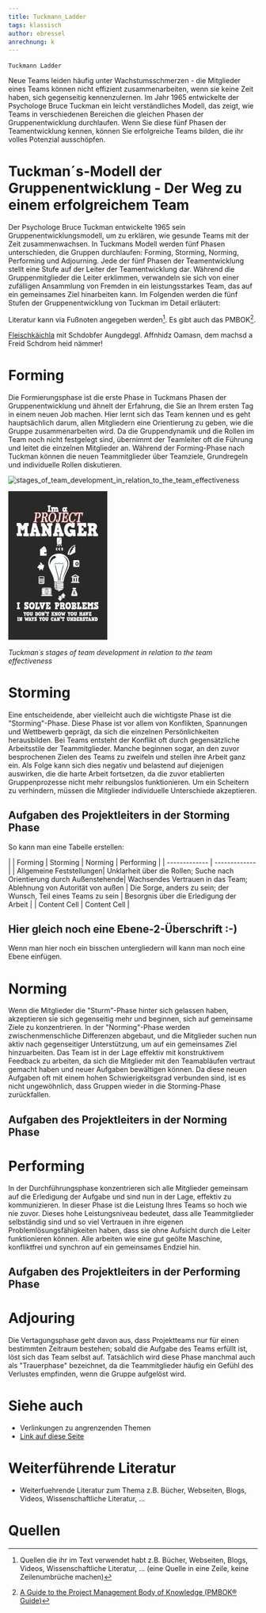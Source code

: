 ```yaml
---
title: Tuckmann_Ladder
tags: klassisch
author: ebressel
anrechnung: k 
---
```


`Tuckmann Ladder`

Neue Teams leiden häufig unter Wachstumsschmerzen - die Mitglieder eines Teams können nicht effizient zusammenarbeiten, wenn sie keine Zeit haben, sich gegenseitig
kennenzulernen. Im Jahr 1965 entwickelte der Psychologe Bruce Tuckman ein leicht verständliches Modell, das zeigt, wie Teams in verschiedenen Bereichen die gleichen Phasen der
Gruppenentwicklung durchlaufen. Wenn Sie diese fünf Phasen der Teamentwicklung kennen, können Sie erfolgreiche Teams bilden, die ihr volles Potenzial ausschöpfen.



# Tuckman´s-Modell der Gruppenentwicklung - Der Weg zu einem erfolgreichem Team


Der Psychologe Bruce Tuckman entwickelte 1965 sein Gruppenentwicklungsmodell, um zu erklären, wie gesunde Teams mit der Zeit zusammenwachsen. In Tuckmans Modell werden fünf
Phasen unterschieden, die Gruppen durchlaufen: Forming, Storming, Norming, Performing und Adjourning. Jede der fünf Phasen der Teamentwicklung stellt eine Stufe auf der Leiter
der Teamentwicklung dar. Während die Gruppenmitglieder die Leiter erklimmen, verwandeln sie sich von einer zufälligen Ansammlung von Fremden in ein leistungsstarkes Team, das
auf ein gemeinsames Ziel hinarbeiten kann. Im Folgenden werden die fünf Stufen der Gruppenentwicklung von Tuckman im Detail erläutert:

Literatur kann via Fußnoten angegeben werden[^1]. Es gibt auch das PMBOK[^2].

[Fleischkäichla](https://de.wiktionary.org/wiki/Frikadelle) mit Schdobfer Aungdeggl. 
Affnhidz Oamasn, dem machsd a Freid Schdrom heid nämmer! 


# Forming

Die Formierungsphase ist die erste Phase in Tuckmans Phasen der Gruppenentwicklung und ähnelt der Erfahrung, die Sie an Ihrem ersten Tag in einem neuen Job machen. Hier lernt
sich das Team kennen und es geht hauptsächlich darum, allen Mitgliedern eine Orientierung zu geben, wie die Gruppe zusammenarbeiten wird. Da die Gruppendynamik und die Rollen im
Team noch nicht festgelegt sind, übernimmt der Teamleiter oft die Führung und leitet die einzelnen Mitglieder an. Während der Forming-Phase nach Tuckman können die neuen
Teammitglieder über Teamziele, Grundregeln und individuelle Rollen diskutieren. 

![stages_of_team_development_in_relation_to_the_team_effectiveness](https://user-images.githubusercontent.com/92668932/143008033-45f63bf0-dc55-45c9-9605-eefe37d484e2.png)


![Beispielabbildung](Tuckmann_Ladder/test-file.jpg)

*Tuckman´s stages of team development in relation to the team effectiveness*

# Storming

Eine entscheidende, aber vielleicht auch die wichtigste Phase ist die "Storming"-Phase. Diese Phase ist vor allem von Konflikten, Spannungen und Wettbewerb geprägt, da sich die
einzelnen Persönlichkeiten herausbilden. Bei Teams entsteht der Konflikt oft durch gegensätzliche Arbeitsstile der Teammitglieder. Manche beginnen sogar, an den zuvor
besprochenen Zielen des Teams zu zweifeln und stellen ihre Arbeit ganz ein. Als Folge kann sich dies negativ und belastend auf diejenigen auswirken, die die harte Arbeit
fortsetzen, da die zuvor etablierten Gruppenprozesse nicht mehr reibungslos funktionieren. Um ein Scheitern zu verhindern, müssen die Mitglieder individuelle Unterschiede
akzeptieren.

## Aufgaben des Projektleiters in der Storming Phase

So kann man eine Tabelle erstellen:

|               | Forming | Storming      | Norming      | Performing    |
| ------------- | ------------- |
| Allgemeine Feststellungen| Unklarheit über die Rollen; Suche nach Orientierung durch Außenstehende| Wachsendes Vertrauen in das Team; Ablehnung von Autorität von außen | Die Sorge, anders zu sein; der Wunsch, Teil eines Teams zu sein | Besorgnis über die Erledigung der Arbeit |
| Content Cell  | Content Cell  |

## Hier gleich noch eine Ebene-2-Überschrift :-)

Wenn man hier noch ein bisschen untergliedern will kann man noch eine Ebene einfügen.



# Norming

Wenn die Mitglieder die "Sturm"-Phase hinter sich gelassen haben, akzeptieren sie sich gegenseitig mehr und beginnen, sich auf gemeinsame Ziele zu konzentrieren. In der
"Norming"-Phase werden zwischenmenschliche Differenzen abgebaut, und die Mitglieder suchen nun aktiv nach gegenseitiger Unterstützung, um auf ein gemeinsames Ziel hinzuarbeiten.
Das Team ist in der Lage effektiv mit konstruktivem Feedback zu arbeiten, da sich die Mitglieder mit den Teamabläufen vertraut gemacht haben und neuer Aufgaben bewältigen
können. Da diese neuen Aufgaben oft mit einem hohen Schwierigkeitsgrad verbunden sind, ist es nicht ungewöhnlich, dass Gruppen wieder in die Storming-Phase zurückfallen. 

## Aufgaben des Projektleiters in der Norming Phase


# Performing

In der Durchführungsphase konzentrieren sich alle Mitglieder gemeinsam auf die Erledigung der Aufgabe und sind nun in der Lage, effektiv zu kommunizieren. In dieser Phase ist
die Leistung Ihres Teams so hoch wie nie zuvor. Dieses hohe Leistungsniveau bedeutet, dass alle Teammitglieder selbständig sind und so viel Vertrauen in ihre eigenen
Problemlösungsfähigkeiten haben, dass sie ohne Aufsicht durch die Leiter funktionieren können. Alle arbeiten wie eine gut geölte Maschine, konfliktfrei und synchron auf ein
gemeinsames Endziel hin.

## Aufgaben des Projektleiters in der Performing Phase


# Adjouring

Die Vertagungsphase geht davon aus, dass Projektteams nur für einen bestimmten Zeitraum bestehen; sobald die Aufgabe des Teams erfüllt ist, löst sich das Team selbst auf. 
Tatsächlich wird diese Phase manchmal auch als "Trauerphase" bezeichnet, da die Teammitglieder häufig ein Gefühl des Verlustes empfinden, wenn die Gruppe aufgelöst wird.



# Siehe auch

* Verlinkungen zu angrenzenden Themen
* [Link auf diese Seite](Tuckmann_Ladder.md)

# Weiterführende Literatur

* Weiterfuehrende Literatur zum Thema z.B. Bücher, Webseiten, Blogs, Videos, Wissenschaftliche Literatur, ...

# Quellen

[^1]: Quellen die ihr im Text verwendet habt z.B. Bücher, Webseiten, Blogs, Videos, Wissenschaftliche Literatur, ... (eine Quelle in eine Zeile, keine Zeilenumbrüche machen)
[^2]: [A Guide to the Project Management Body of Knowledge (PMBOK® Guide)](https://www.pmi.org/pmbok-guide-standards/foundational/PMBOK)
[^3]: [Basic Formatting Syntax for GitHub flavored Markdown](https://docs.github.com/en/github/writing-on-github/getting-started-with-writing-and-formatting-on-github/basic-writing-and-formatting-syntax)
[^4]: [Advanced Formatting Syntax for GitHub flavored Markdown](https://docs.github.com/en/github/writing-on-github/working-with-advanced-formatting/organizing-information-with-tables)

